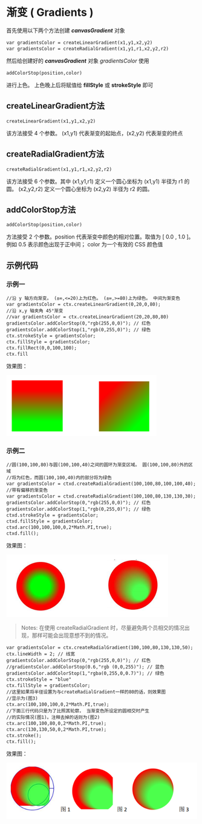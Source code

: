 # 渐变 ( Gradients )

首先使用以下两个方法创建 ***canvasGradient*** 对象

    var gradientsColor = createLinearGradient(x1,y1,x2,y2)
    var gradientsColor = createRadialGradient(x1,y1,r1,x2,y2,r2)
    
然后给创建好的 ***canvasGradient*** 对象 *gradientsColor* 使用

    addColorStop(position,color)
    
进行上色。 上色晚上后将赋值给 **fillStyle** 或 **strokeStyle** 即可


## createLinearGradient方法

    createLinearGradient(x1,y1,x2,y2) 

该方法接受 4 个参数。 (x1,y1) 代表渐变的起始点，(x2,y2) 代表渐变的终点

## createRadialGradient方法

    createRadialGradient(x1,y1,r1,x2,y2,r2)

该方法接受 6 个参数。其中 (x1,y1,r1) 定义一个圆心坐标为 (x1,y1) 半径为 r1 的圆。 (x2,y2,r2) 定义一个圆心坐标为 (x2,y2) 半径为 r2 的圆。

## addColorStop方法

    addColorStop(position,color) 

方法接受 2 个参数。position 代表渐变中颜色的相对位置。取值为 [ 0.0 , 1.0 ]。例如 0.5 表示颜色出现于正中间； color 为一个有效的 CSS 颜色值

## 示例代码
### 示例一

    //沿 y 轴方向渐变。 (±∞,<=20)上为红色。 (±∞,>=80)上为绿色。 中间为渐变色
    var gradientsColor = ctx.createLinearGradient(0,20,0,80);
    //沿 x,y 轴夹角 45°渐变
    //var gradientsColor = ctx.createLinearGradient(20,20,80,80)
    gradientsColor.addColorStop(0,"rgb(255,0,0)"); // 红色
    gradientsColor.addColorStop(1,"rgb(0,255,0)"); // 绿色
    ctx.strokeStyle = gradientsColor;
    ctx.fillStyle = gradientsColor;
    ctx.fillRect(0,0,100,100);
    ctx.fill
    
效果图：

![Gradients Demo 1](/images/gradients_demo1.png)
### 示例二

    //圆(100,100,80)与圆(100,100,40)之间的圆环为渐变区域。 圆(100,100,80)外的区域
    //将为红色，而圆(100,100,40)内的部分将为绿色
    var gradientsColor = ctxd.createRadialGradient(100,100,80,100,100,40);
    //带有偏移的渐变色
    var gradientsColor = ctxd.createRadialGradient(100,100,80,130,130,30);
    gradientsColor.addColorStop(0,"rgb(255,0,0)"); // 红色
    gradientsColor.addColorStop(1,"rgb(0,255,0)"); // 绿色
    ctxd.strokeStyle = gradientsColor;
    ctxd.fillStyle = gradientsColor;
    ctxd.arc(100,100,100,0,2*Math.PI,true);
    ctxd.fill();
    
效果图：

![Gradients Demo 2](/images/gradients_demo2.png)

> Notes: 在使用 createRadialGradient 时，尽量避免两个员相交的情况出现，那样可能会出现意想不到的情况。

    var gradientsColor = ctx.createRadialGradient(100,100,80,130,130,50);
    ctx.lineWidth = 2; // 线宽
    gradientsColor.addColorStop(0,"rgb(255,0,0)"); // 红色
    //gradientsColor.addColorStop(0.6,"rgb (0,0,255)"); // 蓝色
    gradientsColor.addColorStop(1,"rgba(0,255,0,0.7)"); // 绿色
    ctx.strokeStyle = "blue"
    ctx.fillStyle = gradientsColor;
    //这里如果将半径设置为与createRadialGradient一样的80的话，则效果图
    //显示为(图3)
    ctx.arc(100,100,100,0,2*Math.PI,true);
    //下面三行代码只是为了比照其轮廓， 当渐变色所设定的圆相交时产生
    //的实际情况(图1)。注释去掉的话则为(图2)
    ctx.arc(100,100,80,0,2*Math.PI,true);
    ctx.arc(130,130,50,0,2*Math.PI,true);
    ctx.stroke();
    ctx.fill();

效果图：

![gradients demo 3](/images/gradients_demo3.png)